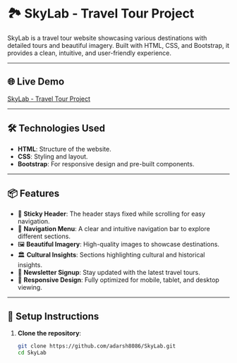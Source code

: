 # 🏞️ SkyLab - Travel Tour Project

SkyLab is a travel tour website showcasing various destinations with detailed tours and beautiful imagery. Built with HTML, CSS, and Bootstrap, it provides a clean, intuitive, and user-friendly experience.

---

## 🌐 **Live Demo**

[SkyLab - Travel Tour Project](https://adarsh8086.github.io/SkyLab/)

---

## 🛠️ **Technologies Used**

- **HTML**: Structure of the website.
- **CSS**: Styling and layout.
- **Bootstrap**: For responsive design and pre-built components.

---

## 📦 **Features**

- 🧭 **Sticky Header**: The header stays fixed while scrolling for easy navigation.
- 📜 **Navigation Menu**: A clear and intuitive navigation bar to explore different sections.
- 🖼️ **Beautiful Imagery**: High-quality images to showcase destinations.
- 🏛️ **Cultural Insights**: Sections highlighting cultural and historical insights.
- 📩 **Newsletter Signup**: Stay updated with the latest travel tours.
- 📱 **Responsive Design**: Fully optimized for mobile, tablet, and desktop viewing.

---

## 🚀 **Setup Instructions**

1. **Clone the repository**:

   ```bash
   git clone https://github.com/adarsh8086/SkyLab.git
   cd SkyLab
